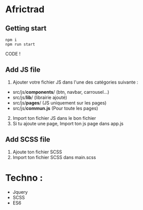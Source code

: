 # Africtrad

## Getting start
```
npm i
npm run start
```
CODE !

## Add JS file
1) Ajouter votre fichier JS dans l'une des catégories suivante :
- src/js/<b>components</b>/ (btn, navbar, carrousel...)
- src/js/<b>lib</b>/ (librairie ajouté)
- src/js/<b>pages</b>/ (JS uniquement sur les pages)
- src/js/<b>commun.js</b> (Pour toute les pages)

2) Import ton fichier JS dans le bon fichier
3) Si tu ajoute une page, Import ton js page dans app.js

## Add SCSS file
1) Ajoute ton fichier SCSS
2) Import ton fichier SCSS dans main.scss

# Techno :
- Jquery
- SCSS
- ES6